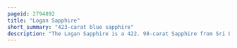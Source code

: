 ```yaml
---
pageid: 2794892
title: "Logan Sapphire"
short_summary: "423-carat blue sapphire"
description: "The Logan Sapphire is a 422. 98-carat Sapphire from Sri Lanka. One of the largest blue faceted sapphires in the world, it was owned by Sir Victor Sassoon and then purchased by M. Robert Guggenheim as a Gift for his Wife, Rebecca Pollard Guggenheim, who donated the Sapphire to the smithsonian Institution in 1960. The Name of the Sapphire is derived from Rebecca's new Surname after marrying John a. Logan. It was displayed in the national Gem Collection of the national Museum of natural History in Washington Dc. C. , since 1971. It is a mixed cushion-cut Sapphire approximately the Size of a large Chicken Egg set in a Silver and Gold Brooch surrounded by 20 Round brilliant-cut Diamonds."
---
```

